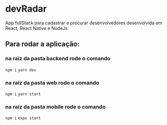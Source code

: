 # devRadar
App fullStack para cadastrar e procurar desenvolvedores desenvolvida em React, React Native e NodeJs

## Para rodar a aplicação: 

### na raíz da pasta backend rode o comando
`npm i`
`yarn dev`

### na raíz da pasta web rode o comando
`npm i`
`yarn start`

### na raíz da pasta mobile rode o comando 
`npm i`
`expo start`
